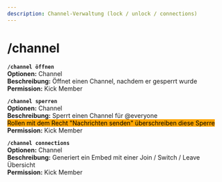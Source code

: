 ```yaml
---
description: Channel-Verwaltung (lock / unlock / connections)
---
```


# /channel

**`/channel öffnen`**\
**Optionen:** Channel\
**Beschreibung:** Öffnet einen Channel, nachdem er gesperrt wurde\
**Permission:** Kick Member

**`/channel sperren`**\
**Optionen:** Channel\
**Beschreibung:** Sperrt einen Channel für @everyone \
<mark style="background-color:orange;">Rollen mit dem Recht "Nachrichten senden" überschreiben diese Sperre</mark>\
**Permission:** Kick Member

**`/channel connections`**\
**Optionen:** Channel\
**Beschreibung:** Generiert ein Embed mit einer Join / Switch / Leave Übersicht\
**Permission:** Kick Member
